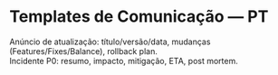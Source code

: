# Templates de Comunicação — PT
Anúncio de atualização: título/versão/data, mudanças (Features/Fixes/Balance), rollback plan.  
Incidente P0: resumo, impacto, mitigação, ETA, post mortem.
